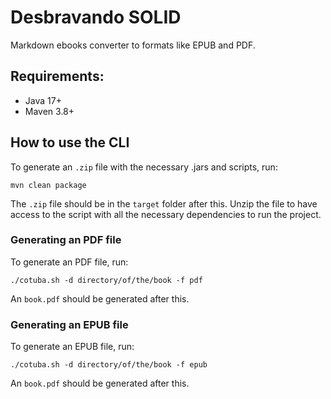 # Desbravando SOLID

Markdown ebooks converter to formats like EPUB and PDF.

## Requirements:

- Java 17+
- Maven 3.8+

## How to use the CLI

To generate an `.zip` file with the necessary .jars and scripts, run:

```
mvn clean package
```

The `.zip` file should be in the `target` folder after this. Unzip the file to have access to the script with all the necessary dependencies to run the project.

### Generating an PDF file

To generate an PDF file, run:

```
./cotuba.sh -d directory/of/the/book -f pdf
```

An `book.pdf` should be generated after this.

### Generating an EPUB file

To generate an EPUB file, run:

```
./cotuba.sh -d directory/of/the/book -f epub
```

An `book.pdf` should be generated after this.


